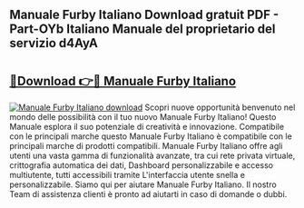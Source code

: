 ## Manuale Furby Italiano Download gratuit PDF - Part-OYb Italiano Manuale del proprietario del servizio d4AyA

# <h2><a href="http://dffl3b5.blite.top/?on=Manuale+Furby+Italiano">🔗Download 👉🔴 Manuale Furby Italiano</a></h2>

[![Manuale Furby Italiano download](https://i.imgur.com/lujVjoI.png)](http://dffl3b5.blite.top/?on=Manuale+Furby+Italiano)
Scopri nuove opportunità benvenuto nel mondo delle possibilità con il tuo nuovo Manuale Furby Italiano! Questo Manuale esplora il suo potenziale di creatività e innovazione. Compatibile con le principali marche questo Manuale Furby Italiano è compatibile con le principali marche di prodotti compatibili. Manuale Furby Italiano offre agli utenti una vasta gamma di funzionalità avanzate, tra cui rete privata virtuale, crittografia automatica dei dati, Dashboard personalizzabile e accesso multiutente, tutti accessibili tramite L'interfaccia utente snella e personalizzabile. Siamo qui per aiutare Manuale Furby Italiano. Il nostro Team di assistenza clienti è pronto ad aiutarti in caso di domande o dubbi.
